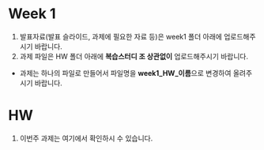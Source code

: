 # Week 1

1. 발표자료(발표 슬라이드, 과제에 필요한 자료 등)은 week1 폴더 아래에 업로드해주시기 바랍니다. 
2. 과제 파일은 HW 폴더 아래에 **복습스터디 조 상관없이** 업로드해주시기 바랍니다. 
  - 과제는 하나의 파일로 만들어서 파일명을 **week1_HW_이름**으로 변경하여 올려주시기 바랍니다. 

#  HW

1. 이번주 과제는 여기에서 확인하시 수 있습니다. 
